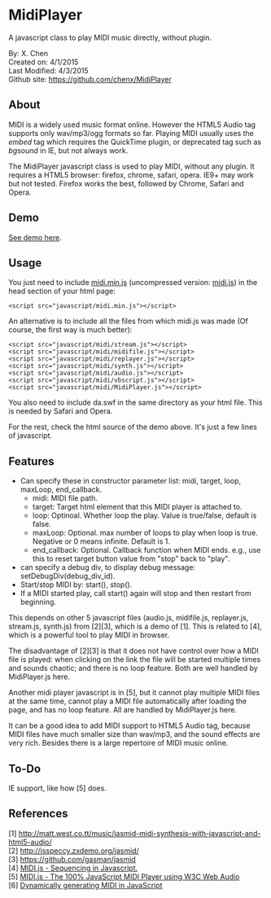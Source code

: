 # MidiPlayer
A javascript class to play MIDI music directly, without plugin.


By: X. Chen  
Created on: 4/1/2015  
Last Modified: 4/3/2015  
Github site: <a href="https://github.com/chenx/MidiPlayer">https://github.com/chenx/MidiPlayer</a>

About
---------

MIDI is a widely used music format online. However the HTML5 Audio tag supports only wav/mp3/ogg formats so far. Playing MIDI usually uses the <i>embed</i> tag which requires the QuickTime plugin, or deprecated tag such as <i>bgsound</i> in IE, but not always work.

The MidiPlayer javascript class is used to play MIDI, without any plugin. It requires a HTML5 browser: firefox, chrome, safari, opera. IE9+ may work but not tested. Firefox works the best, followed by Chrome, Safari and Opera.


Demo
-----

<a href="http://homecox.com/games/midi/">See demo here</a>.

Usage
-----

You just need to include <a href="https://github.com/chenx/MidiPlayer/tree/master/javascript">midi.min.js</a> (uncompressed version: <a href="https://github.com/chenx/MidiPlayer/blob/master/javascript/midi.js">midi.js</a>) in the head section of your html page:

    <script src="javascript/midi.min.js"></script>

An alternative is to include all the files from which midi.js was made (Of course, the first way is much better):

    <script src="javascript/midi/stream.js"></script>
    <script src="javascript/midi/midifile.js"></script>
    <script src="javascript/midi/replayer.js"></script>
    <script src="javascript/midi/synth.js"></script>
    <script src="javascript/midi/audio.js"></script>
    <script src="javascript/midi/vbscript.js"></script>
    <script src="javascript/midi/MidiPlayer.js"></script>

You also need to include da.swf in the same directory as your html file. This is needed by Safari and Opera.

For the rest, check the html source of the demo above. It's just a few lines of javascript.

Features
---------

* Can specify these in constructor parameter list: midi, target, loop, maxLoop, end_callback.
    - midi: MIDI file path.
    - target: Target html element that this MIDI player is attached to.
    - loop: Optinoal. Whether loop the play. Value is true/false, default is false.
    - maxLoop: Optional. max number of loops to play when loop is true. Negative or 0 means infinite. Default is 1.
    - end_callback: Optional. Callback function when MIDI ends.
      e.g., use this to reset target button value from "stop" back to "play".
* can specify a debug div, to display debug message: setDebugDiv(debug_div_id).
* Start/stop MIDI by: start(), stop().
* If a MIDI started play, call start() again will stop and then restart from beginning.

This depends on other 5 javascript files (audio.js, midifile.js, replayer.js, stream.js, synth.js) from [2][3], which is a demo of [1]. This is related to [4], which is a powerful tool to play MIDI in browser.

The disadvantage of [2][3] is that it does not have control over how a MIDI file is played: when clicking on the link the file will be started multiple times and sounds chaotic; and there is no loop feature. Both are well handled by MidiPlayer.js here.

Another midi player javascript is in [5], but it cannot play multiple MIDI files at the same time, cannot play a MIDI file automatically after loading the page, and has no loop feature. All are handled by MidiPlayer.js here.

It can be a good idea to add MIDI support to HTML5 Audio tag, because MIDI files have much smaller size than wav/mp3, and the sound effects are very rich. Besides there is a large repertoire of MIDI music online.

To-Do
-----

IE support, like how [5] does.  


References
----------

[1] http://matt.west.co.tt/music/jasmid-midi-synthesis-with-javascript-and-html5-audio/  
[2] http://jsspeccy.zxdemo.org/jasmid/  
[3] https://github.com/gasman/jasmid  
[4] <a href="http://mudcu.be/midi-js/">MIDI.js - Sequencing in Javascript.</a>  
[5] <a href="http://www.midijs.net/">MIDI.js - The 100% JavaScript MIDI Player using W3C Web Audio</a>  
[6] <a href="http://sergimansilla.com/blog/dinamically-generating-midi-in-javascript/">Dynamically generating MIDI in JavaScript</a>  

